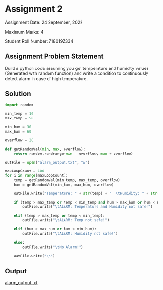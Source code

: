# Assignment 2

Assignment Date: 24 September, 2022 

Maximum Marks: 4

Student Roll Number: 718019Z334

## Assignment Problem Statement

Build a python code assuming you get temperature and humidity values (Generated with random function) and write a condition to continuously detect alarm in case of high temperature.



## Solution

```python
import random

min_temp = 10
max_temp = 50

min_hum = 30
max_hum = 60

overflow = 20

def getRandomVal(min, max, overflow):
    return random.randrange(min - overflow, max + overflow)

outFile = open("alarm_output.txt", "w")

maxLoopCount = 100
for i in range(maxLoopCount):
    temp = getRandomVal(min_temp, max_temp, overflow)
    hum = getRandomVal(min_hum, max_hum, overflow)

    outFile.write("Temperature: " + str(temp) + "  \tHumidity: " + str(hum) + "\t-----")

    if (temp > max_temp or temp < min_temp and hum > max_hum or hum < min_hum):
        outFile.write("\tALARM: Temperature and Humidity not safe!")

    elif (temp > max_temp or temp < min_temp):
        outFile.write("\tALARM: Temp not safe!")
    
    elif (hum > max_hum or hum < min_hum):
        outFile.write("\tALARM: Humidity not safe!")
    
    else:
        outFile.write("\tNo Alarm!")

    outFile.write("\n")
```



## Output
[alarm_output.txt](https://github.com/IBM-EPBL/IBM-Project-39046-1660389861/blob/main/Assesments/Nikhil%20Dhaka/Assignment%202/alarm_output.txt)